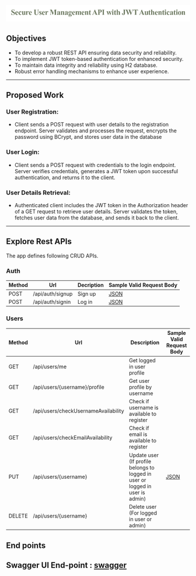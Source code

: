 ![img_1.png](img_1.png)
------------------------------------------------------------------

## Objectives

* To develop a robust REST API ensuring data security and reliability.
* To implement JWT token-based authentication for enhanced security.
* To maintain data integrity and reliability using H2 database.
* Robust error handling mechanisms to enhance user experience.

------------------------------------------------------------------

## Proposed Work

### User Registration:

* Client sends a POST request with user details to the registration endpoint. Server validates and
  processes the request, encrypts the password using BCrypt, and stores user data in the database

### User Login:

* Client sends a POST request with credentials to the login endpoint. Server verifies credentials,
  generates a JWT token upon successful authentication, and returns it to the client.

### User Details Retrieval:

* Authenticated client includes the JWT token in the Authorization header of a GET request to
  retrieve
  user details. Server validates the token, fetches user data from the database, and sends it back
  to
  the client.

------------------------------------------------------------------

## Explore Rest APIs

The app defines following CRUD APIs.

### Auth

| Method | Url              | Decription | Sample Valid Request Body | 
|--------|------------------|------------|---------------------------|
| POST   | /api/auth/signup | Sign up    | [JSON](#signup)           |
| POST   | /api/auth/signin | Log in     | [JSON](#signin)           |

### Users

| Method | Url                                  | Description                                                                   | Sample Valid Request Body |
|--------|--------------------------------------|-------------------------------------------------------------------------------|---------------------------|
| GET    | /api/users/me                        | Get logged in user profile                                                    |                           |
| GET    | /api/users/{username}/profile        | Get user profile by username                                                  |                           |
| GET    | /api/users/checkUsernameAvailability | Check if username is available to register                                    |                           |
| GET    | /api/users/checkEmailAvailability    | Check if email is available to register                                       |                           |
| PUT    | /api/users/{username}                | Update user (If profile belongs to logged in user or logged in user is admin) | [JSON](#userupdate)       |
| DELETE | /api/users/{username}                | Delete user (For logged in user or admin)                                     |                           |

## End points

## Swagger UI End-point : [swagger](http://localhost:8085/swagger-ui/index.html)
